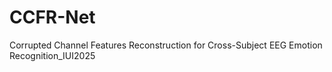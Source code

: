# CCFR-Net
Corrupted Channel Features Reconstruction for Cross-Subject EEG Emotion Recognition_IUI2025

